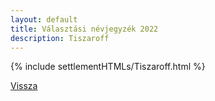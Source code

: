 ```yaml
---
layout: default
title: Választási névjegyzék 2022
description: Tiszaroff
---
```


{% include settlementHTMLs/Tiszaroff.html %}

[Vissza](../)